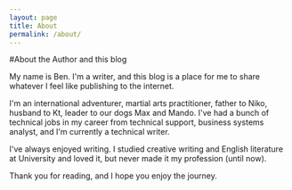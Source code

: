 ```yaml
---
layout: page
title: About
permalink: /about/
---
```


#About the Author and this blog

My name is Ben. I'm a writer, and this blog is a place for me to share whatever I feel like publishing to the internet.

I'm an international adventurer, martial arts practitioner, father to Niko, husband to Kt, leader to our dogs Max and Mando. I've had a bunch of technical jobs in my career from technical support, business systems analyst, and I'm currently a technical writer.

I've always enjoyed writing. I studied creative writing and English literature at University and loved it, but never made it my profession (until now).

Thank you for reading, and I hope you enjoy the journey.